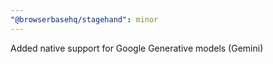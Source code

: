 ```yaml
---
"@browserbasehq/stagehand": minor
---
```


Added native support for Google Generative models (Gemini)
